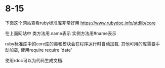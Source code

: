# 8-15

下面这个网站查看ruby标准库非常好用
https://www.rubydoc.info/stdlib/core

在上面网站中
类方法用.name表示
实例方法用#name表示

ruby标准库中的core库的类和模块会在程序运行时自动加载.
其他可用的库需要手动加载, 使用require
    require 'date'

使用rdoc可以为代码生成文档.
